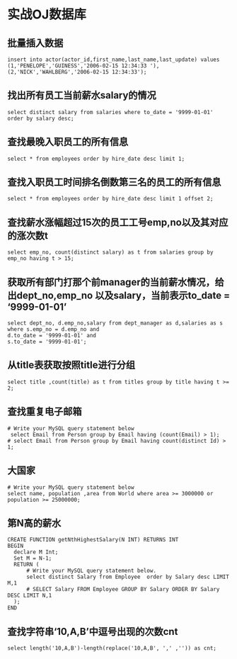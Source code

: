 # 实战OJ数据库

## 批量插入数据

```mysql
insert into actor(actor_id,first_name,last_name,last_update) values
(1,'PENELOPE','GUINESS','2006-02-15 12:34:33 '),
(2,'NICK','WAHLBERG','2006-02-15 12:34:33');
```



## 找出所有员工当前薪水salary的情况

```mysql
select distinct salary from salaries where to_date = '9999-01-01' order by salary desc;
```



## 查找最晚入职员工的所有信息

```mysql
select * from employees order by hire_date desc limit 1;
```



## 查找入职员工时间排名倒数第三名的员工的所有信息

```mysql
select * from employees order by hire_date desc limit 1 offset 2;
```



## 查找薪水涨幅超过15次的员工工号emp,no以及其对应的涨次数t

```mysql
select emp_no, count(distinct salary) as t from salaries group by emp_no having t > 15;
```



## 获取所有部门打那个前manager的当前薪水情况，给出dept_no,emp_no 以及salary，当前表示to_date = ‘9999-01-01’

```mysql
select dept_no, d.emp_no,salary from dept_manager as d,salaries as s
where s.emp_no = d.emp_no and
d.to_date = '9999-01-01' and
s.to_date = '9999-01-01';
```



## 从title表获取按照title进行分组

```mysql
select title ,count(title) as t from titles group by title having t >= 2;
```



## 查找重复电子邮箱

```mysql
# Write your MySQL query statement below
 select Email from Person group by Email having (count(Email) > 1);
# select Email from Person group by Email having count(distinct Id) > 1;
```



## 大国家

```mysql
# Write your MySQL query statement below
select name, population ,area from World where area >= 3000000 or population >= 25000000;
```





## 第N高的薪水

```mysql
CREATE FUNCTION getNthHighestSalary(N INT) RETURNS INT
BEGIN
  declare M Int;
  Set M = N-1;
  RETURN (
      # Write your MySQL query statement below.
      select distinct Salary from Employee  order by Salary desc LIMIT M,1
      # SELECT Salary FROM Employee GROUP BY Salary ORDER BY Salary DESC LIMIT N,1
  );
END
```



## 查找字符串‘10,A,B’中逗号出现的次数cnt

```mysql
select length('10,A,B')-length(replace('10,A,B', ',' ,'')) as cnt;
```



